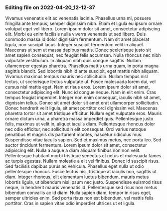 

### Editing file on 2022-04-20_12-12-37

Vivamus venenatis elit ac venenatis lacinia. Phasellus urna mi, posuere fringilla ante tempus, semper dignissim nibh. Etiam et ligula eu ipsum ornare volutpat eget vel libero. Lorem ipsum dolor sit amet, consectetur adipiscing elit. Morbi eu enim facilisis nulla viverra venenatis ut sed libero. Duis commodo massa id dolor dignissim fermentum. Nam sit amet placerat ligula, non suscipit lacus. Integer suscipit fermentum velit in aliquet. Maecenas ut sem ut massa dapibus mattis. Donec scelerisque justo sit amet sapien consequat, nec feugiat felis accumsan. Nulla rhoncus nec nibh vulputate vestibulum. In aliquam nibh quis congue sagittis.
Nullam ullamcorper egestas pharetra. Phasellus mattis urna quam, in porta magna sagittis blandit. Sed lobortis nibh id ante suscipit, eget mattis nibh aliquam. Vivamus maximus tempus mauris nec sollicitudin. Nullam tempus nisl lectus, ut scelerisque lectus vulputate ut. Fusce malesuada lorem dui, vel cursus nisl mattis eget. Nam et risus eros. Lorem ipsum dolor sit amet, consectetur adipiscing elit.
Nunc id congue neque. Nam in elit enim. Cras tempus feugiat imperdiet. Integer non enim consequat, iaculis nibh sit amet, dignissim tellus. Donec sit amet dolor sit amet erat ullamcorper sollicitudin. Donec hendrerit velit ligula, sit amet porttitor orci dignissim vel. Maecenas pharetra tortor sit amet tristique efficitur. Nullam eget vulputate eros. Mauris ornare dictum urna, a pharetra massa imperdiet quis. Pellentesque justo felis, maximus ut velit in, aliquet iaculis diam. Pellentesque rhoncus dolor nec odio efficitur, nec sollicitudin elit consequat. Orci varius natoque penatibus et magnis dis parturient montes, nascetur ridiculus mus. Suspendisse vitae iaculis sapien. Sed et maximus metus, nec porta leo. Sed auctor tincidunt fermentum.
Lorem ipsum dolor sit amet, consectetur adipiscing elit. Nulla a augue a diam aliquam finibus non non velit. Pellentesque habitant morbi tristique senectus et netus et malesuada fames ac turpis egestas. Nullam molestie a elit vel finibus. Donec id suscipit risus. Sed facilisis dapibus purus ac vehicula. Phasellus eget nulla ut odio pellentesque rhoncus.
Fusce lectus nisi, tristique at iaculis non, sagittis ut diam. Integer rhoncus, elit elementum luctus bibendum, mauris metus lobortis ligula, ut bibendum nisi ipsum nec justo. Suspendisse euismod risus neque, in hendrerit mauris venenatis id. Pellentesque sed risus non metus bibendum convallis ac id diam. Nulla sapien diam, tempor in risus eget, semper ultricies enim. Sed porta risus non est bibendum, vel mattis felis porttitor. Cras in sapien vitae odio imperdiet ultrices ut et ligula.


